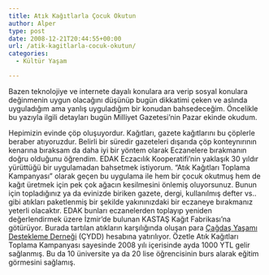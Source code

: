 ```yaml
---
title: Atık Kağıtlarla Çocuk Okutun
author: Alper
type: post
date: 2008-12-21T20:44:55+00:00
url: /atik-kagitlarla-cocuk-okutun/
categories:
  - Kültür Yaşam

---
```

Bazen teknolojiye ve internete dayalı konulara ara verip sosyal konulara değinmenin uygun olacağını düşünüp bugün dikkatimi çeken ve aslında uyguladığım ama yanlış uyguladığım bir konudan bahsedeceğim. Öncelikle bu yazıyla ilgili detayları bugün Milliyet Gazetesi&#8217;nin Pazar ekinde okudum.  
<!--more-->

  
Hepimizin evinde çöp oluşuyordur. Kağıtları, gazete kağıtlarını bu çöplerle beraber atıyoruzdur. Belirli bir süredir gazeteleri dışarıda çöp konteynırının kenarına bıraksam da daha iyi bir yöntem olarak Eczanelere bırakmanın doğru olduğunu öğrendim. EDAK Eczacılık Kooperatifi&#8217;nin yaklaşık 30 yıldır yürüttüğü bir uygulamadan bahsetmek istiyorum. &#8220;Atık Kağıtları Toplama Kampanyası&#8221; olarak geçen bu uygulama ile hem bir çocuk okutmuş hem de kağıt üretmek için pek çok ağacın kesilmesini önlemiş oluyorsunuz. Bunun için topladığınız ya da evinizde biriken gazete, dergi, kullanılmış defter vs.. gibi atıkları paketlenmiş bir şekilde yakınınızdaki bir eczaneye bırakmanız yeterli olacaktır. EDAK bunları eczanelerden toplayıp yeniden değerlendirmek üzere İzmir&#8217;de bulunan KASTAŞ Kağıt Fabrikası&#8217;na götürüyor. Burada tartılan atıkların karşılığında oluşan para <a href="https://www.cydd.org.tr/" target="_blank">Çağdaş Yaşamı Destekleme Derneği</a> (ÇYDD) hesabına yatırılıyor. Özetle Atık Kağıtları Toplama Kampanyası sayesinde 2008 yılı içerisinde ayda 1000 YTL gelir sağlanmış. Bu da 10 üniversite ya da 20 lise öğrencisinin burs alarak eğitim görmesini sağlamış.